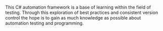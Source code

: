 This C# automation framework is a base of learning within the field of testing. Through this exploration of best practices and consistent version control the hope is to gain as much knowledge as possible about automation testing and programming.
